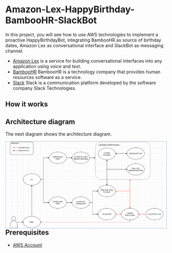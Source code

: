 # Amazon-Lex-HappyBirthday-BambooHR-SlackBot

In this project, you will see how to use AWS technologies to implement a proactive HappyBirthdayBot, integrating BambooHR as source of birthday dates, Amazon Lex as conversational interface and SlackBot as messaging channel.

+ [Amazon Lex](https://aws.amazon.com/lex/) is a service for building conversational interfaces into any application using voice and text.
+ [BambooHR](https://www.bamboohr.com/) BambooHR is a technology company that provides human resources software as a service.
+ [Slack](https://slack.com/) Slack is a communication platform developed by the software company Slack Technologies.



## How it works



## Architecture diagram

The next diagram shows the architecture diagram.

<img alt="birthday-bot-diagram" src="./images/birthday-bot.png" style="float: left">



## Prerequisites

- [AWS Account](https://aws.amazon.com/)
